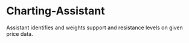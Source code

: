 # Charting-Assistant
Assistant identifies and weights support and resistance levels on given price data.
